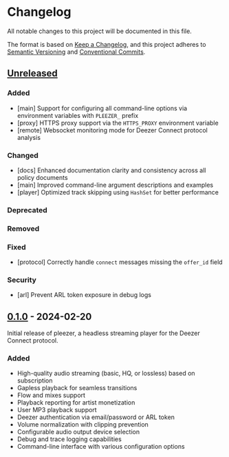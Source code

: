 # Changelog
All notable changes to this project will be documented in this file.

The format is based on [Keep a Changelog](https://keepachangelog.com/en/1.1.0/),
and this project adheres to [Semantic Versioning](https://semver.org/spec/v2.0.0.html)
and [Conventional Commits](https://www.conventionalcommits.org/en/v1.0.0/).

## [Unreleased]

### Added
- [main] Support for configuring all command-line options via environment variables with `PLEEZER_` prefix
- [proxy] HTTPS proxy support via the `HTTPS_PROXY` environment variable
- [remote] Websocket monitoring mode for Deezer Connect protocol analysis

### Changed
- [docs] Enhanced documentation clarity and consistency across all policy documents
- [main] Improved command-line argument descriptions and examples
- [player] Optimized track skipping using `HashSet` for better performance

### Deprecated

### Removed

### Fixed
- [protocol] Correctly handle `connect` messages missing the `offer_id` field

### Security
- [arl] Prevent ARL token exposure in debug logs

[Unreleased]: https://github.com/roderickvd/pleezer/compare/v0.1.0...HEAD

## [0.1.0] - 2024-02-20

Initial release of pleezer, a headless streaming player for the Deezer Connect protocol.

### Added
- High-quality audio streaming (basic, HQ, or lossless) based on subscription
- Gapless playback for seamless transitions
- Flow and mixes support
- Playback reporting for artist monetization
- User MP3 playback support
- Deezer authentication via email/password or ARL token
- Volume normalization with clipping prevention
- Configurable audio output device selection
- Debug and trace logging capabilities
- Command-line interface with various configuration options

[Unreleased]: https://github.com/roderickvd/pleezer/compare/v0.1.0...HEAD
[0.1.0]: https://github.com/roderickvd/pleezer/releases/tag/v0.1.0
